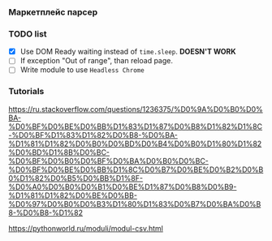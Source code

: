 ### Маркетплейс парсер


### TODO list
- [x] Use DOM Ready waiting instead of `time.sleep`. **DOESN'T WORK**
- [ ] If exception "Out of range", than reload page.
- [ ] Write module to use `Headless Chrome`

### Tutorials
https://ru.stackoverflow.com/questions/1236375/%D0%9A%D0%B0%D0%BA-%D0%BF%D0%BE%D0%BB%D1%83%D1%87%D0%B8%D1%82%D1%8C-%D0%BF%D1%83%D1%82%D0%B8-%D0%BA-%D1%81%D1%82%D0%B0%D0%BD%D0%B4%D0%B0%D1%80%D1%82%D0%BD%D1%8B%D0%BC-%D0%BF%D0%B0%D0%BF%D0%BA%D0%B0%D0%BC-%D0%BF%D0%BE%D0%BB%D1%8C%D0%B7%D0%BE%D0%B2%D0%B0%D1%82%D0%B5%D0%BB%D1%8F-%D0%A0%D0%B0%D0%B1%D0%BE%D1%87%D0%B8%D0%B9-%D1%81%D1%82%D0%BE%D0%BB-%D0%97%D0%B0%D0%B3%D1%80%D1%83%D0%B7%D0%BA%D0%B8-%D0%B8-%D1%82

https://pythonworld.ru/moduli/modul-csv.html
